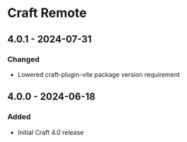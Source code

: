# Craft Remote
## 4.0.1 - 2024-07-31
### Changed
- Lowered craft-plugin-vite package version requirement

## 4.0.0 - 2024-06-18
### Added
- Initial Craft 4.0 release
